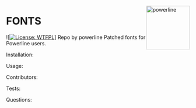 
  <a href="https://github.com/powerline" style="float:right"><img src="https://avatars2.githubusercontent.com/u/10100576?v=4" alt="powerline" title="powerline" width="120" height="120"></a>
  # FONTS
  ![[![License: WTFPL](https://img.shields.io/badge/License-WTFPL-brightgreen.svg)](http://www.wtfpl.net/about/)]
  Repo by powerline
  Patched fonts for Powerline users.
  
  Installation:
  
  Usage:
  
  Contributors:
  
  Tests:
  
  Questions:
  
  